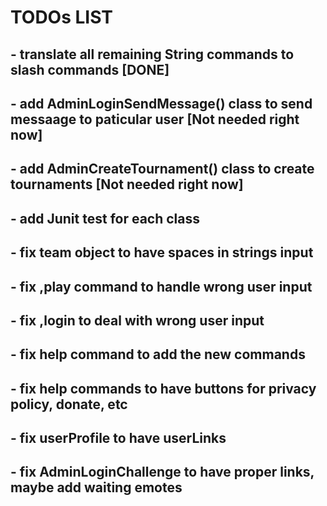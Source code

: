 # TODOs LIST

## - translate all remaining String commands to slash commands [DONE]
## - add AdminLoginSendMessage() class to send messaage to paticular user [Not needed right now]
## - add AdminCreateTournament() class to create tournaments [Not needed right now]
## - add Junit test for each class
## - fix team object to have spaces in strings input
## - fix ,play command to handle wrong user input
## - fix ,login to deal with wrong user input
## - fix help command to add the new commands
## - fix help commands to have buttons for privacy policy, donate, etc
## - fix userProfile to have userLinks
## - fix AdminLoginChallenge to have proper links, maybe add waiting emotes
